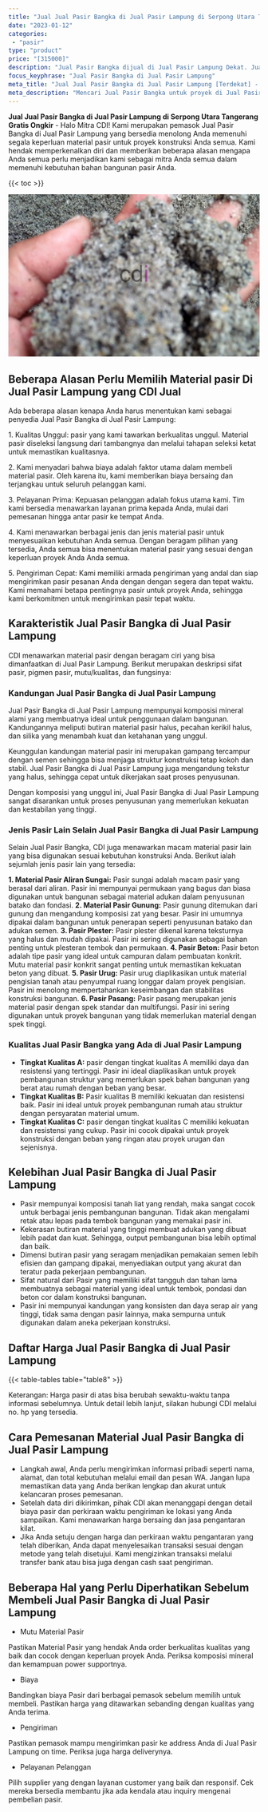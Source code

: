 ```yaml
---
title: "Jual Jual Pasir Bangka di Jual Pasir Lampung di Serpong Utara Tangerang Gratis Ongkir"
date: "2023-01-12"
categories:
 - "pasir"
type: "product"
price: "[315000]"
description: "Jual Pasir Bangka dijual di Jual Pasir Lampung Dekat. Jual Pasir Bangka ini sering digunakan dalam proyek konstruksi sebagai bahan campuran yang terpilih dan halus. Kontak kami untuk mendapatkan informasi lebih lanjut."
focus_keyphrase: "Jual Pasir Bangka di Jual Pasir Lampung"
meta_title: "Jual Jual Pasir Bangka di Jual Pasir Lampung [Terdekat] - CDI"
meta_description: "Mencari Jual Pasir Bangka untuk proyek di Jual Pasir Lampung? Kami menawarkan Jual Pasir Bangka berkualitas untuk bahan campuran. Raih penawaran terbaik sekarang."
---
```


**Jual Jual Pasir Bangka di Jual Pasir Lampung di Serpong Utara Tangerang Gratis Ongkir** - Halo Mitra CDI! Kami merupakan pemasok Jual Pasir Bangka di Jual Pasir Lampung yang bersedia menolong Anda memenuhi segala keperluan material pasir untuk proyek konstruksi Anda semua. Kami hendak memperkenalkan diri dan memberikan beberapa alasan mengapa Anda semua perlu menjadikan kami sebagai mitra Anda semua dalam memenuhi kebutuhan bahan bangunan pasir Anda.

{{< toc >}}

![Jual Jual Pasir Bangka di Jual Pasir Lampung di Serpong Utara Tangerang Gratis Ongkir](/images/pasir/pasir-bangunan-05.jpg)

## Beberapa Alasan Perlu Memilih Material pasir Di Jual Pasir Lampung yang CDI Jual

Ada beberapa alasan kenapa Anda harus menentukan kami sebagai penyedia Jual Pasir Bangka di Jual Pasir Lampung:

1\.  Kualitas Unggul: pasir yang kami tawarkan berkualitas unggul. Material pasir diseleksi langsung dari tambangnya dan melalui tahapan seleksi ketat untuk memastikan kualitasnya.

2\.  Kami menyadari bahwa biaya adalah faktor utama dalam membeli material pasir. Oleh karena itu, kami memberikan biaya bersaing dan terjangkau untuk seluruh pelanggan kami.

3\.  Pelayanan Prima: Kepuasan pelanggan adalah fokus utama kami. Tim kami bersedia menawarkan layanan prima kepada Anda, mulai dari pemesanan hingga antar pasir ke tempat Anda.

4\.  Kami menawarkan berbagai jenis dan jenis material pasir untuk menyesuaikan kebutuhan Anda semua. Dengan beragam pilihan yang tersedia, Anda semua bisa menentukan material pasir yang sesuai dengan keperluan proyek Anda Anda semua.

5\.  Pengiriman Cepat: Kami memiliki armada pengiriman yang andal dan siap mengirimkan pasir pesanan Anda dengan dengan segera dan tepat waktu. Kami memahami betapa pentingnya pasir untuk proyek Anda, sehingga kami berkomitmen untuk mengirimkan pasir tepat waktu.

## Karakteristik Jual Pasir Bangka di Jual Pasir Lampung

CDI menawarkan material pasir dengan beragam ciri yang bisa dimanfaatkan di Jual Pasir Lampung. Berikut merupakan deskripsi sifat pasir, pigmen pasir, mutu/kualitas, dan fungsinya:

### Kandungan Jual Pasir Bangka di Jual Pasir Lampung

Jual Pasir Bangka di Jual Pasir Lampung mempunyai komposisi mineral alami yang membuatnya ideal untuk penggunaan dalam bangunan. Kandungannya meliputi butiran material pasir halus, pecahan kerikil halus, dan silika yang menambah kuat dan ketahanan yang unggul.

Keunggulan kandungan material pasir ini merupakan gampang tercampur dengan semen sehingga bisa menjaga struktur konstruksi tetap kokoh dan stabil. Jual Pasir Bangka di Jual Pasir Lampung juga mengandung tekstur yang halus, sehingga cepat untuk dikerjakan saat proses penyusunan.

Dengan komposisi yang unggul ini, Jual Pasir Bangka di Jual Pasir Lampung sangat disarankan untuk proses penyusunan yang memerlukan kekuatan dan kestabilan yang tinggi.

### Jenis Pasir Lain Selain Jual Pasir Bangka di Jual Pasir Lampung

Selain Jual Pasir Bangka, CDI juga menawarkan macam material pasir lain yang bisa digunakan sesuai kebutuhan konstruksi Anda. Berikut ialah sejumlah jenis pasir lain yang tersedia:

**1\. Material Pasir Aliran Sungai:** Pasir sungai adalah macam pasir yang berasal dari aliran. Pasir ini mempunyai permukaan yang bagus dan biasa digunakan untuk bangunan sebagai material adukan dalam penyusunan batako dan fondasi.
**2\. Material Pasir Gunung:** Pasir gunung ditemukan dari gunung dan mengandung komposisi zat yang besar. Pasir ini umumnya dipakai dalam bangunan untuk penerapan seperti penyusunan batako dan adukan semen.
**3\. Pasir Plester:** Pasir plester dikenal karena teksturnya yang halus dan mudah dipakai. Pasir ini sering digunakan sebagai bahan penting untuk plesteran tembok dan permukaan.
**4\. Pasir Beton:** Pasir beton adalah tipe pasir yang ideal untuk campuran dalam pembuatan konkrit. Mutu material pasir konkrit sangat penting untuk memastikan kekuatan beton yang dibuat.
**5\. Pasir Urug:** Pasir urug diaplikasikan untuk material pengisian tanah atau penyumpal ruang longgar dalam proyek pengisian. Pasir ini menolong mempertahankan keseimbangan dan stabilitas konstruksi bangunan.
**6\. Pasir Pasang:** Pasir pasang merupakan jenis material pasir dengan spek standar dan multifungsi. Pasir ini sering digunakan untuk proyek bangunan yang tidak memerlukan material dengan spek tinggi.

### Kualitas Jual Pasir Bangka yang Ada di Jual Pasir Lampung

*   **Tingkat Kualitas A:** pasir dengan tingkat kualitas A memiliki daya dan resistensi yang tertinggi. Pasir ini ideal diaplikasikan untuk proyek pembangunan struktur yang memerlukan spek bahan bangunan yang berat atau rumah dengan beban yang besar.
*   **Tingkat Kualitas B:** Pasir kualitas B memiliki kekuatan dan resistensi baik. Pasir ini ideal untuk proyek pembangunan rumah atau struktur dengan persyaratan material umum.
*   **Tingkat Kualitas C:** pasir dengan tingkat kualitas C memiliki kekuatan dan resistensi yang cukup. Pasir ini cocok dipakai untuk proyek konstruksi dengan beban yang ringan atau proyek urugan dan sejenisnya.

## Kelebihan Jual Pasir Bangka di Jual Pasir Lampung

*   Pasir mempunyai komposisi tanah liat yang rendah, maka sangat cocok untuk berbagai jenis pembangunan bangunan. Tidak akan mengalami retak atau lepas pada tembok bangunan yang memakai pasir ini.
*   Kekerasan butiran material yang tinggi membuat adukan yang dibuat lebih padat dan kuat. Sehingga, output pembangunan bisa lebih optimal dan baik.
*   Dimensi butiran pasir yang seragam menjadikan pemakaian semen lebih efisien dan gampang dipakai, menyediakan output yang akurat dan teratur pada pekerjaan pembangunan.
*   Sifat natural dari Pasir yang memiliki sifat tangguh dan tahan lama membuatnya sebagai material yang ideal untuk tembok, pondasi dan beton cor dalam konstruksi bangunan.
*   Pasir ini mempunyai kandungan yang konsisten dan daya serap air yang tinggi, tidak sama dengan pasir lainnya, maka sempurna untuk digunakan dalam aneka pekerjaan konstruksi.

## Daftar Harga Jual Pasir Bangka di Jual Pasir Lampung

{{< table-tables table="table8" >}}

Keterangan: Harga pasir di atas bisa berubah sewaktu-waktu tanpa informasi sebelumnya. Untuk detail lebih lanjut, silakan hubungi CDI melalui no. hp yang tersedia.

## Cara Pemesanan Material Jual Pasir Bangka di Jual Pasir Lampung

*   Langkah awal, Anda perlu mengirimkan informasi pribadi seperti nama, alamat, dan total kebutuhan melalui email dan pesan WA. Jangan lupa memastikan data yang Anda berikan lengkap dan akurat untuk kelancaran proses pemesanan.
*   Setelah data diri dikirimkan, pihak CDI akan menanggapi dengan detail biaya pasir dan perkiraan waktu pengiriman ke lokasi yang Anda sampaikan. Kami menawarkan harga bersaing dan jasa pengantaran kilat.
*   Jika Anda setuju dengan harga dan perkiraan waktu pengantaran yang telah diberikan, Anda dapat menyelesaikan transaksi sesuai dengan metode yang telah disetujui. Kami mengizinkan transaksi melalui transfer bank atau bisa juga dengan cash saat pengiriman.

## Beberapa Hal yang Perlu Diperhatikan Sebelum Membeli Jual Pasir Bangka di Jual Pasir Lampung

*   Mutu Material Pasir

Pastikan Material Pasir yang hendak Anda order berkualitas kualitas yang baik dan cocok dengan keperluan proyek Anda. Periksa komposisi mineral dan kemampuan power supportnya.
*   Biaya

Bandingkan biaya Pasir dari berbagai pemasok sebelum memilih untuk membeli. Pastikan harga yang ditawarkan sebanding dengan kualitas yang Anda terima.
*   Pengiriman

Pastikan pemasok mampu mengirimkan pasir ke address Anda di Jual Pasir Lampung on time. Periksa juga harga deliverynya.
*   Pelayanan Pelanggan

Pilih supplier yang dengan layanan customer yang baik dan responsif. Cek mereka bersedia membantu jika ada kendala atau inquiry mengenai pembelian pasir.